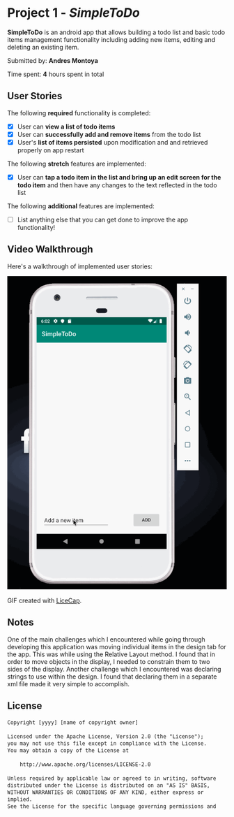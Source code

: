 # Project 1 - *SimpleToDo*

**SimpleToDo** is an android app that allows building a todo list and basic todo items management functionality including adding new items, editing and deleting an existing item.

Submitted by: **Andres Montoya**

Time spent: **4** hours spent in total

## User Stories

The following **required** functionality is completed:

* [X] User can **view a list of todo items**
* [X] User can **successfully add and remove items** from the todo list
* [X] User's **list of items persisted** upon modification and and retrieved properly on app restart

The following **stretch** features are implemented:

* [X] User can **tap a todo item in the list and bring up an edit screen for the todo item** and then have any changes to the text reflected in the todo list

The following **additional** features are implemented:

* [ ] List anything else that you can get done to improve the app functionality!

## Video Walkthrough

Here's a walkthrough of implemented user stories:

<img src='Proj1Video.gif' title='Video Walkthrough' width='' alt='Video Walkthrough' />

GIF created with [LiceCap](http://www.cockos.com/licecap/).

## Notes

One of the main challenges which I encountered while going through developing this application was moving individual items in the design tab for the app. This was while using the Relative Layout method. I found that in order to move objects in the display, I needed to constrain them to two sides of the display.
Another challenge which I encountered was declaring strings to use within the design. I found that declaring them in a separate xml file made it very simple to accomplish.

## License

    Copyright [yyyy] [name of copyright owner]

    Licensed under the Apache License, Version 2.0 (the "License");
    you may not use this file except in compliance with the License.
    You may obtain a copy of the License at

        http://www.apache.org/licenses/LICENSE-2.0

    Unless required by applicable law or agreed to in writing, software
    distributed under the License is distributed on an "AS IS" BASIS,
    WITHOUT WARRANTIES OR CONDITIONS OF ANY KIND, either express or implied.
    See the License for the specific language governing permissions and
